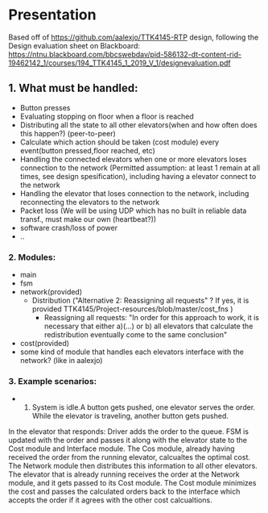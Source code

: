 Presentation
==========

Based off of https://github.com/aalexjo/TTK4145-RTP design, following the Design evaluation sheet on Blackboard: https://ntnu.blackboard.com/bbcswebdav/pid-586132-dt-content-rid-19462142_1/courses/194_TTK4145_1_2019_V_1/designevaluation.pdf


## 1. What must be handled:
- Button presses
- Evaluating stopping on floor when a floor is reached
- Distributing all the state to all other elevators(when and how often does this happen?) (peer-to-peer)
- Calculate which action should be taken (cost module) every event(button pressed,floor reached, etc)
- Handling the connected elevators when one or more elevators loses connection to the network (Permitted assumption: at least 1 remain at all times, see design spesification), including having a elevator connect to the network
- Handling the elevator that loses connection to the network, including reconnecting the elevators to the network
- Packet loss (We will be using UDP which has no built in reliable data transf., must make our own (heartbeat?))
- software crash/loss of power
- ..

### 2. Modules:
- main
- fsm
- network(provided)
  - Distribution ("Alternative 2: Reassigning all requests" ? If yes, it is provided TTK4145/Project-resources/blob/master/cost_fns )
    - Reassigning all requests: "In order for this approach to work, it is necessary that either a)(...) or b) all elevators that calculate the redistribution eventually come to the same conclusion"
- cost(provided)
- some kind of module that handles each elevators interface with the network? (like in aalexjo)

### 3. Example scenarios:
- 1. System is idle.A button gets pushed, one elevator serves the order. While the elevator is traveling, another button gets pushed.

In the elevator that responds: Driver adds the order to the queue. FSM is updated with the order and passes it along with the elevator state to the Cost module and Interface module. The Cos module, already having received the order from the running elevator, calcualtes the optimal cost. The Network module then distributes this information to all other elevators.
The elevator that is already running receives the order at the Network module, and it gets passed to its Cost module. The Cost module minimizes the cost and passes the calculated orders back to the interface which accepts the order if it agrees with the other cost calcualtions.











